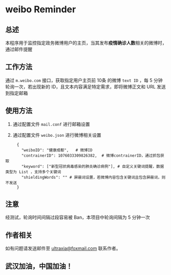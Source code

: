 # weibo Reminder

## 总述

本程序用于监控指定政务微博用户的主页，当其发布**疫情确诊人数**相关的微博时，通过邮件提醒



## 工作方法

通过  `m.weibo.com` 接口，获取指定用户主页前  10条 的微博 `text ID` ，每 5 分钟轮询一次，若出现新的 ID，且文本内容满足特定需求，即将微博正文和 URL 发送到指定邮箱



## 使用方法
1. 通过配置文件 `mail.conf` 进行邮箱设置

2. 通过配置文件 `weibo.json` 进行微博相关设置
```
     {
       "weiboID": "健康成都",   # 微博ID
       "contrainerID": 1076033309826382,  # 微博contrainerID，通过抓包获取
       "keyword": ["新型冠状病毒感染的肺炎确诊病例"], # 自定义关键词提醒，数据类型为 List ，支持多个关键词
       "shieldingWords": "" # 屏蔽词设置，若微博内容包含关键词且包含屏蔽词，则不发送
     }
```


## 注意

经测试，轮询时间间隔过段容易被 Ban，本项目中轮询间隔为 5 分钟一次



## 作者相关

如有问题请发送邮件至 ultraxia@foxmail.com 联系作者。



## 武汉加油，中国加油！
